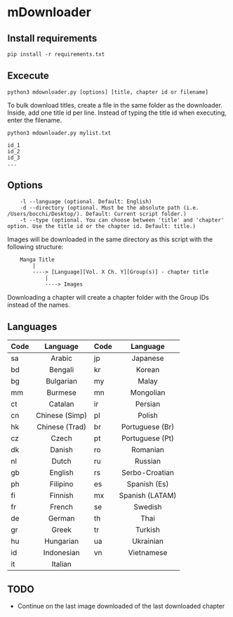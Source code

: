 # mDownloader

## Install requirements
`pip install -r requirements.txt`

## Excecute 
`python3 mdownloader.py [options] [title, chapter id or filename]`

To bulk download titles, create a file in the same folder as the downloader. Inside, add one title id per line. Instead of typing the title id when executing, enter the filename.

`python3 mdownloader.py mylist.txt`

```
id_1
id_2
id_3
...
```

## Options
```
    -l --language (optional. Default: English)
    -d --directory (optional. Must be the absolute path (i.e. /Users/bocchi/Desktop/). Default: Current script folder.)
    -t --type (optional. You can choose between 'title' and 'chapter' option. Use the title id or the chapter id. Default: title.)
```

Images will be downloaded in the same directory as this script with the following structure:

```
    Manga Title
        |
        ----> [Language][Vol. X Ch. Y][Group(s)] - chapter title
            |
            ----> Images
```
Downloading a chapter will create a chapter folder with the Group IDs instead of the names.

## Languages

| Code          | Language        | Code          | Language        |
| ------------- |:---------------:| ------------- |:---------------:|
| sa            | Arabic          | jp            | Japanese        |
| bd            | Bengali         | kr            | Korean          |
| bg            | Bulgarian       | my            | Malay           |
| mm            | Burmese         | mn            | Mongolian       |
| ct            | Catalan         | ir            | Persian         |
| cn            | Chinese (Simp)  | pl            | Polish          |
| hk            | Chinese (Trad)  | br            | Portuguese (Br) |
| cz            | Czech           | pt            | Portuguese (Pt) |
| dk            | Danish          | ro            | Romanian        |
| nl            | Dutch           | ru            | Russian         |
| gb            | English         | rs            | Serbo-Croatian  |
| ph            | Filipino        | es            | Spanish (Es)    |
| fi            | Finnish         | mx            | Spanish (LATAM) |
| fr            | French          | se            | Swedish         |
| de            | German          | th            | Thai            |
| gr            | Greek           | tr            | Turkish         |
| hu            | Hungarian       | ua            | Ukrainian       |
| id            | Indonesian      | vn            | Vietnamese      |
| it            | Italian         |

## TODO
* Continue on the last image downloaded of the last downloaded chapter

